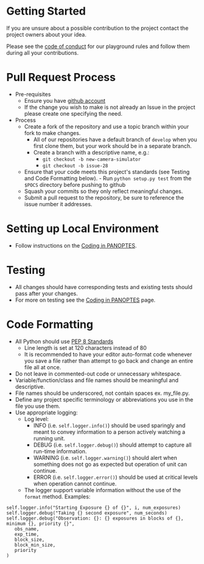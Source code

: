 # Getting Started
If you are unsure about a possible contribution to the project contact the project owners about your idea.

Please see the [code of conduct](https://github.com/panoptes/POCS/blob/develop/CODE_OF_CONDUCT.md) for our
playground rules and follow them during all your contributions.


# Pull Request Process
* Pre-requisites
   - Ensure you have [github account](https://github.com/join)
   - If the change you wish to make is not already an Issue in the project please create one specifying the need.
* Process
   - Create a fork of the repository and use a topic branch within your fork to make changes.
      - All of our repositories have a default branch of `develop` when you first clone them, but your work should be in a separate branch.
      - Create a branch with a descriptive name, e.g.:
         - `git checkout -b new-camera-simulator`
         - `git checkout -b issue-28`
   - Ensure that your code meets this project's standards (see Testing and Code Formatting below).
         - Run `python setup.py test` from the `$POCS` directory before pushing to github
   - Squash your commits so they only reflect meaningful changes.
   - Submit a pull request to the repository, be sure to reference the issue number it addresses.


# Setting up Local Environment
  - Follow instructions on the [Coding in PANOPTES](https://github.com/panoptes/POCS/wiki/Coding-in-PANOPTES).


# Testing
 - All changes should have corresponding tests and existing tests should pass after your changes.
 - For more on testing see the [Coding in PANOPTES](https://github.com/panoptes/POCS/wiki/Coding-in-PANOPTES) page.


# Code Formatting

- All Python should use [PEP 8 Standards](https://www.python.org/dev/peps/pep-0008/)
   - Line length is set at 120 characters instead of 80
   - It is recommended to have your editor auto-format code whenever you save a file rather than attempt to go back and change an entire file all at once. 
- Do not leave in commented-out code or unnecessary whitespace.
- Variable/function/class and file names should be meaningful and descriptive.
- File names should be underscored, not contain spaces ex. my_file.py.
- Define any project specific terminology or abbreviations you use in the file you use them.
- Use appropriate logging:
   + Log level:
      + INFO (i.e. `self.logger.info()`) should be used sparingly and meant to convey information to a person actively watching a running unit.
      + DEBUG (i.e. `self.logger.debug()`) should attempt to capture all run-time information.
      + WARNING (i.e. `self.logger.warning()`) should alert when something does not go as expected but operation of unit can continue.
      + ERROR (i.e. `self.logger.error()`) should be used at critical levels when operation cannot continue.
   + The logger support variable information without the use of the `format` method. Examples:
      
```
self.logger.info("Starting Exposure {} of {}", i, num_exposures)
self.logger.debug("Taking {} second exposure", num_seconds)
self.logger.debug("Observation: {}: {} exposures in blocks of {}, minimum {}, priority {}",
   obs_name,
   exp_time,
   block_size,
   block_min_size,
   priority   
)
```
